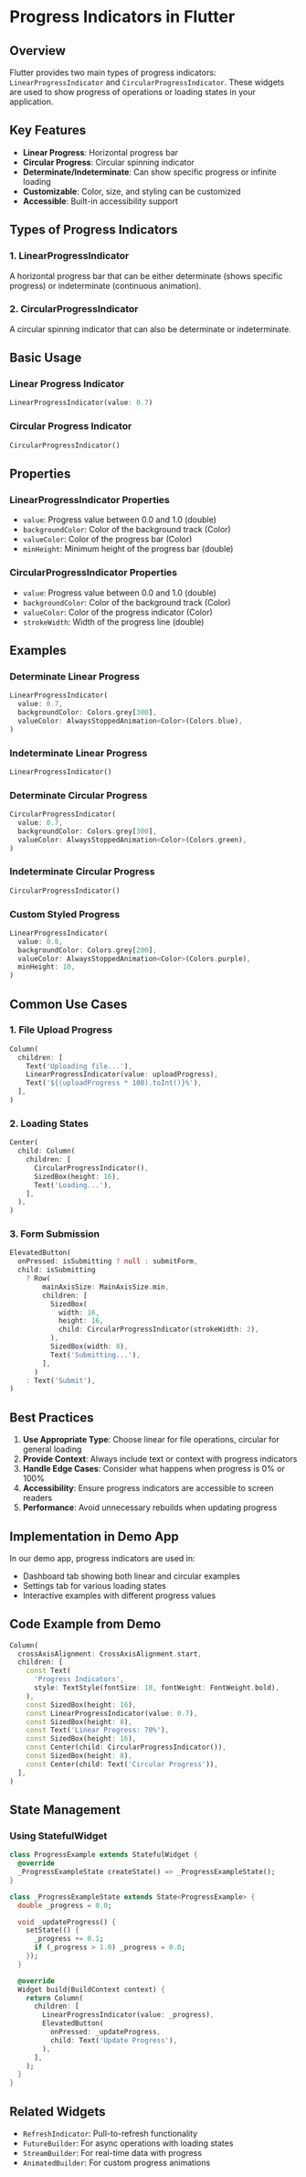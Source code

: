 # Progress Indicators in Flutter

## Overview

Flutter provides two main types of progress indicators: `LinearProgressIndicator` and `CircularProgressIndicator`. These widgets are used to show progress of operations or loading states in your application.

## Key Features

- **Linear Progress**: Horizontal progress bar
- **Circular Progress**: Circular spinning indicator
- **Determinate/Indeterminate**: Can show specific progress or infinite loading
- **Customizable**: Color, size, and styling can be customized
- **Accessible**: Built-in accessibility support

## Types of Progress Indicators

### 1. LinearProgressIndicator

A horizontal progress bar that can be either determinate (shows specific progress) or indeterminate (continuous animation).

### 2. CircularProgressIndicator

A circular spinning indicator that can also be determinate or indeterminate.

## Basic Usage

### Linear Progress Indicator
```dart
LinearProgressIndicator(value: 0.7)
```

### Circular Progress Indicator
```dart
CircularProgressIndicator()
```

## Properties

### LinearProgressIndicator Properties

- `value`: Progress value between 0.0 and 1.0 (double)
- `backgroundColor`: Color of the background track (Color)
- `valueColor`: Color of the progress bar (Color)
- `minHeight`: Minimum height of the progress bar (double)

### CircularProgressIndicator Properties

- `value`: Progress value between 0.0 and 1.0 (double)
- `backgroundColor`: Color of the background track (Color)
- `valueColor`: Color of the progress indicator (Color)
- `strokeWidth`: Width of the progress line (double)

## Examples

### Determinate Linear Progress
```dart
LinearProgressIndicator(
  value: 0.7,
  backgroundColor: Colors.grey[300],
  valueColor: AlwaysStoppedAnimation<Color>(Colors.blue),
)
```

### Indeterminate Linear Progress
```dart
LinearProgressIndicator()
```

### Determinate Circular Progress
```dart
CircularProgressIndicator(
  value: 0.7,
  backgroundColor: Colors.grey[300],
  valueColor: AlwaysStoppedAnimation<Color>(Colors.green),
)
```

### Indeterminate Circular Progress
```dart
CircularProgressIndicator()
```

### Custom Styled Progress
```dart
LinearProgressIndicator(
  value: 0.8,
  backgroundColor: Colors.grey[200],
  valueColor: AlwaysStoppedAnimation<Color>(Colors.purple),
  minHeight: 10,
)
```

## Common Use Cases

### 1. File Upload Progress
```dart
Column(
  children: [
    Text('Uploading file...'),
    LinearProgressIndicator(value: uploadProgress),
    Text('${(uploadProgress * 100).toInt()}%'),
  ],
)
```

### 2. Loading States
```dart
Center(
  child: Column(
    children: [
      CircularProgressIndicator(),
      SizedBox(height: 16),
      Text('Loading...'),
    ],
  ),
)
```

### 3. Form Submission
```dart
ElevatedButton(
  onPressed: isSubmitting ? null : submitForm,
  child: isSubmitting 
    ? Row(
        mainAxisSize: MainAxisSize.min,
        children: [
          SizedBox(
            width: 16,
            height: 16,
            child: CircularProgressIndicator(strokeWidth: 2),
          ),
          SizedBox(width: 8),
          Text('Submitting...'),
        ],
      )
    : Text('Submit'),
)
```

## Best Practices

1. **Use Appropriate Type**: Choose linear for file operations, circular for general loading
2. **Provide Context**: Always include text or context with progress indicators
3. **Handle Edge Cases**: Consider what happens when progress is 0% or 100%
4. **Accessibility**: Ensure progress indicators are accessible to screen readers
5. **Performance**: Avoid unnecessary rebuilds when updating progress

## Implementation in Demo App

In our demo app, progress indicators are used in:

- Dashboard tab showing both linear and circular examples
- Settings tab for various loading states
- Interactive examples with different progress values

## Code Example from Demo

```dart
Column(
  crossAxisAlignment: CrossAxisAlignment.start,
  children: [
    const Text(
      'Progress Indicators',
      style: TextStyle(fontSize: 18, fontWeight: FontWeight.bold),
    ),
    const SizedBox(height: 16),
    const LinearProgressIndicator(value: 0.7),
    const SizedBox(height: 8),
    const Text('Linear Progress: 70%'),
    const SizedBox(height: 16),
    const Center(child: CircularProgressIndicator()),
    const SizedBox(height: 8),
    const Center(child: Text('Circular Progress')),
  ],
)
```

## State Management

### Using StatefulWidget
```dart
class ProgressExample extends StatefulWidget {
  @override
  _ProgressExampleState createState() => _ProgressExampleState();
}

class _ProgressExampleState extends State<ProgressExample> {
  double _progress = 0.0;

  void _updateProgress() {
    setState(() {
      _progress += 0.1;
      if (_progress > 1.0) _progress = 0.0;
    });
  }

  @override
  Widget build(BuildContext context) {
    return Column(
      children: [
        LinearProgressIndicator(value: _progress),
        ElevatedButton(
          onPressed: _updateProgress,
          child: Text('Update Progress'),
        ),
      ],
    );
  }
}
```

## Related Widgets

- `RefreshIndicator`: Pull-to-refresh functionality
- `FutureBuilder`: For async operations with loading states
- `StreamBuilder`: For real-time data with progress
- `AnimatedBuilder`: For custom progress animations
